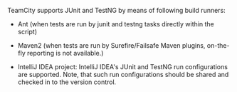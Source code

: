 [//]: # (title: Java Testing Frameworks Support)
[//]: # (auxiliary-id: Java Testing Frameworks Support)
TeamCity supports JUnit and TestNG by means of following build runners:
	
* Ant (when tests are run by junit and testng tasks directly within the script)
	
* Maven2 (when tests are run by Surefire/Failsafe Maven plugins, on\-the\-fly reporting is not available.)
	
* IntelliJ IDEA project: IntelliJ IDEA's JUnit and TestNG run configurations are supported. Note, that such run configurations should be shared and checked in to the version control.

